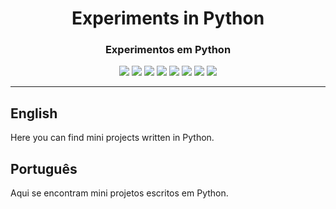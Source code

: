 <div align="center">

<h1>Experiments in Python</h1>
<h3>Experimentos em Python</h3>

![](https://img.shields.io/github/license/felipenlunkes/learning-Python.svg)
![](https://img.shields.io/github/stars/felipenlunkes/learning-Python.svg)
![](https://img.shields.io/github/issues/felipenlunkes/learning-Python.svg)
![](https://img.shields.io/github/issues-closed/felipenlunkes/learning-Python.svg)
![](https://img.shields.io/github/issues-pr/felipenlunkes/learning-Python.svg)
![](https://img.shields.io/github/issues-pr-closed/felipenlunkes/learning-Python.svg)
![](https://img.shields.io/github/downloads/felipenlunkes/learning-Python/total.svg)
![](https://img.shields.io/github/release/felipenlunkes/learning-Python.svg)

</div>

<hr>

## English

<div align="justify">

Here you can find mini projects written in Python.

</div>

## Português

<div align="justify">

Aqui se encontram mini projetos escritos em Python.

</div>

